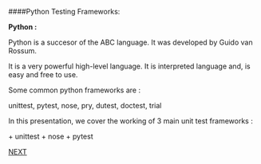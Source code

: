 ####Python Testing Frameworks:

<p><b>Python :</b></p>
<p>Python is a succesor of the ABC language. It was developed by Guido van Rossum. </p>
<p>It is a very powerful high-level language. It is interpreted language and, is easy and free to use. </p>


<p>Some common python frameworks are :</p>
unittest, pytest, nose, pry, dutest, doctest, trial

<p>In this presentation, we cover the working of 3 main unit test frameworks  :</p>
+ unittest
+ nose 
+ pytest


[NEXT](https://github.com/hariniiyer/CSCI-5828_Presentation2_Testing-Frameworks/blob/master/unittest.md)
